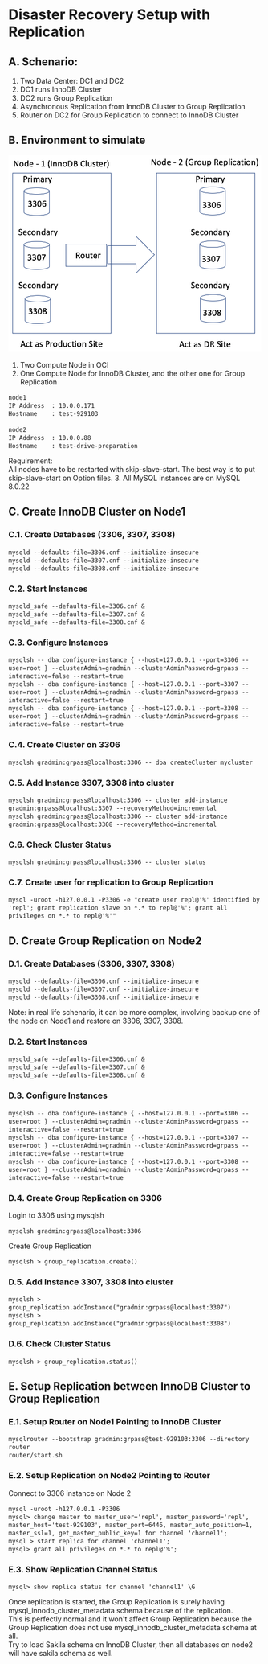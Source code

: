 # Disaster Recovery Setup with Replication 
## A. Schenario:
1. Two Data Center: DC1 and DC2
2. DC1 runs InnoDB Cluster
3. DC2 runs Group Replication
4. Asynchronous Replication from InnoDB Cluster to Group Replication
5. Router on DC2 for Group Replication to connect to InnoDB Cluster
## B. Environment to simulate
![Image of Yaktocat](https://github.com/tripplea-sg/mysqlsh/blob/main/group_replication/DR-Setup/Screenshot%202020-11-22%20at%209.15.08%20AM.png)
1. Two Compute Node in OCI
2. One Compute Node for InnoDB Cluster, and the other one for Group Replication
```
node1
IP Address  : 10.0.0.171
Hostname    : test-929103

node2
IP Address  : 10.0.0.88
Hostname    : test-drive-preparation
```
Requirement: </br>
All nodes have to be restarted with skip-slave-start. The best way is to put skip-slave-start on Option files.
3. All MySQL instances are on MySQL 8.0.22
## C. Create InnoDB Cluster on Node1
### C.1. Create Databases (3306, 3307, 3308)
```
mysqld --defaults-file=3306.cnf --initialize-insecure
mysqld --defaults-file=3307.cnf --initialize-insecure
mysqld --defaults-file=3308.cnf --initialize-insecure
```
### C.2. Start Instances 
```
mysqld_safe --defaults-file=3306.cnf &
mysqld_safe --defaults-file=3307.cnf &
mysqld_safe --defaults-file=3308.cnf &
```
### C.3. Configure Instances
```
mysqlsh -- dba configure-instance { --host=127.0.0.1 --port=3306 --user=root } --clusterAdmin=gradmin --clusterAdminPassword=grpass --interactive=false --restart=true
mysqlsh -- dba configure-instance { --host=127.0.0.1 --port=3307 --user=root } --clusterAdmin=gradmin --clusterAdminPassword=grpass --interactive=false --restart=true
mysqlsh -- dba configure-instance { --host=127.0.0.1 --port=3308 --user=root } --clusterAdmin=gradmin --clusterAdminPassword=grpass --interactive=false --restart=true
```
### C.4. Create Cluster on 3306
```
mysqlsh gradmin:grpass@localhost:3306 -- dba createCluster mycluster
```
### C.5. Add Instance 3307, 3308 into cluster
```
mysqlsh gradmin:grpass@localhost:3306 -- cluster add-instance gradmin:grpass@localhost:3307 --recoveryMethod=incremental
mysqlsh gradmin:grpass@localhost:3306 -- cluster add-instance gradmin:grpass@localhost:3308 --recoveryMethod=incremental
```
### C.6. Check Cluster Status
```
mysqlsh gradmin:grpass@localhost:3306 -- cluster status
```
### C.7. Create user for replication to Group Replication
```
mysql -uroot -h127.0.0.1 -P3306 -e "create user repl@'%' identified by 'repl'; grant replication slave on *.* to repl@'%'; grant all privileges on *.* to repl@'%'"
```
## D. Create Group Replication on Node2
### D.1. Create Databases (3306, 3307, 3308)
```
mysqld --defaults-file=3306.cnf --initialize-insecure
mysqld --defaults-file=3307.cnf --initialize-insecure
mysqld --defaults-file=3308.cnf --initialize-insecure
```
Note: in real life schenario, it can be more complex, involving backup one of the node on Node1 and restore on 3306, 3307, 3308.
### D.2. Start Instances 
```
mysqld_safe --defaults-file=3306.cnf &
mysqld_safe --defaults-file=3307.cnf &
mysqld_safe --defaults-file=3308.cnf &
```
### D.3. Configure Instances
```
mysqlsh -- dba configure-instance { --host=127.0.0.1 --port=3306 --user=root } --clusterAdmin=gradmin --clusterAdminPassword=grpass --interactive=false --restart=true
mysqlsh -- dba configure-instance { --host=127.0.0.1 --port=3307 --user=root } --clusterAdmin=gradmin --clusterAdminPassword=grpass --interactive=false --restart=true
mysqlsh -- dba configure-instance { --host=127.0.0.1 --port=3308 --user=root } --clusterAdmin=gradmin --clusterAdminPassword=grpass --interactive=false --restart=true
```
### D.4. Create Group Replication on 3306
Login to 3306 using mysqlsh
```
mysqlsh gradmin:grpass@localhost:3306 
```
Create Group Replication
```
mysqlsh > group_replication.create()
```
### D.5. Add Instance 3307, 3308 into cluster
```
mysqlsh > group_replication.addInstance("gradmin:grpass@localhost:3307")
mysqlsh > group_replication.addInstance("gradmin:grpass@localhost:3308")
```
### D.6. Check Cluster Status
```
mysqlsh > group_replication.status()
```
## E. Setup Replication between InnoDB Cluster to Group Replication
### E.1. Setup Router on Node1 Pointing to InnoDB Cluster
```
mysqlrouter --bootstrap gradmin:grpass@test-929103:3306 --directory router
router/start.sh
```
### E.2. Setup Replication on Node2 Pointing to Router
Connect to 3306 instance on Node 2
```
mysql -uroot -h127.0.0.1 -P3306
mysql> change master to master_user='repl', master_password='repl', master_host='test-929103', master_port=6446, master_auto_position=1, master_ssl=1, get_master_public_key=1 for channel 'channel1';
mysql > start replica for channel 'channel1';
mysql> grant all privileges on *.* to repl@'%';
```
### E.3. Show Replication Channel Status
```
mysql> show replica status for channel 'channel1' \G
```
Once replication is started, the Group Replication is surely having mysql_innodb_cluster_metadata schema because of the replication. </br>
This is perfectly normal and it won't affect Group Replication because the Group Replication does not use mysql_innodb_cluster_metadata schema at all. </br>
Try to load Sakila schema on InnoDB Cluster, then all databases on node2 will have sakila schema as well.

